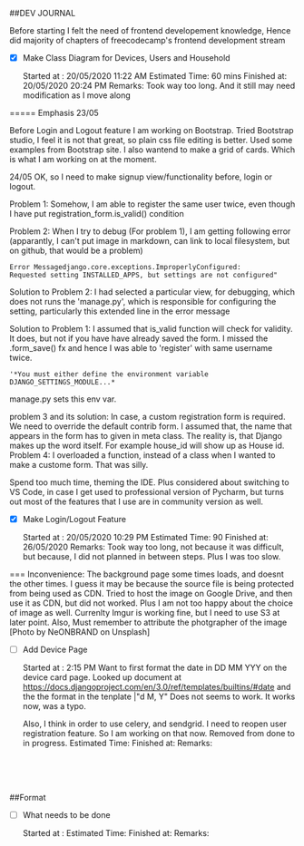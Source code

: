 ##DEV JOURNAL


Before starting I felt the need of frontend developement knowledge,
 Hence did majority of chapters of freecodecamp's frontend development stream

-[x] Make Class Diagram for Devices, Users and Household

     
     Started at : 20/05/2020 11:22 AM
     Estimated Time: 60 mins
     Finished at: 20/05/2020 20:24 PM
     Remarks: Took way too long. And it still may need modification
     as I move along
     
    
=====
Emphasis 23/05

Before Login and Logout feature I am working on Bootstrap. Tried Bootstrap studio, I feel it is 
not that great, so plain css file editing is better. Used some examples from Bootstrap site.
I also wantend to make a grid of cards. Which is what I am working on at the moment.

24/05 OK, so I need to make signup view/functionality before,  login or logout.

Problem 1: Somehow, I am able to register the same user twice, even though I have put registration_form.is_valid() condition

Problem 2: When I try to debug (For problem 1), I am getting following error 
(apparantly, I can't put image in markdown, can link to local filesystem, but on github, that would be a problem)
```
Error Messagedjango.core.exceptions.ImproperlyConfigured: 
Requested setting INSTALLED_APPS, but settings are not configured"
```
Solution to Problem 2: I had selected a particular view, for debugging, which does not runs the 'manage.py', which is responsible
for configuring the setting, particularly this extended line in the error message

Solution to Problem 1: I assumed that is_valid function will check for validity. It does, but not if you have have already saved the form.
I missed the .form_save() fx and hence I was able to 'register' with same username twice. 
```
'*You must either define the environment variable DJANGO_SETTINGS_MODULE...*
```

manage.py sets this env var.


problem 3 and its solution: In case, a custom registration form is required. We need to override the default
contrib form. I assumed that, the name that appears in the form has to given in meta class.
The reality is, that Django makes up the word itself. For example house_id will show up as House id.
Problem 4: I overloaded a function, instead of a class when I wanted to make a  custome form. That was silly.

Spend too much time, theming the IDE. Plus considered about switching to VS Code, in case I get used to
professional version of Pycharm, but turns out most of the features that I use are in community version as well.




-[x] Make Login/Logout Feature


     Started at : 20/05/2020 10:29 PM
     Estimated Time: 90
     Finished at: 26/05/2020
     Remarks: Took way too long, not because it was difficult, but because, I did not planned in between steps. Plus
     I was too slow.
    
          
===
     Inconvenience: The background page some times loads, and doesnt the other times. I guess it may be because the
     source file is being protected from being used as CDN.
     Tried to host the image on Google Drive, and then use it as CDN, but did not worked. Plus I am not too happy about the choice of image as well.
     Currenlty Imgur is working fine, but I need to use S3 at later point.
     Also, Must remember to attribute the photgrapher of the image [Photo by NeONBRAND on Unsplash]

-[ ] Add Device Page

     
     Started at : 2:15 PM
     Want to first format the date in DD MM YYY on the device card page.
     Looked up document at https://docs.djangoproject.com/en/3.0/ref/templates/builtins/#date
     and the the format in the tenplate |"d M, Y" Does not seems to work. It works now, was a typo.
     
     Also, I think in order to use celery, and sendgrid. I need to reopen user registration feature.
     So I am working on that now. Removed from done to in progress.
     Estimated Time:
     Finished at:
     Remarks:


<br>
<br>
<br>

##Format

-[ ] What needs to be done

     
     Started at : 
     Estimated Time:
     Finished at:
     Remarks:
     

  
